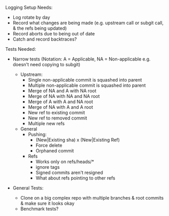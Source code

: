 Logging Setup Needs:
 * Log rotate by day
 * Record what changes are being made (e.g. upstream call or subgit call, & the refs being updated)
 * Record aborts due to being out of date
 * Catch and record backtraces?

Tests Needed:
 * Narrow tests (Notation: A = Applicable, NA = Non-applicable e.g. doesn't need copying to subgit)
    * Upstream:
        * Single non-applicable commit is squashed into parent
        * Multiple non-applicable commit is squashed into parent
        * Merge of NA and A with NA root
        * Merge of NA with NA and NA root
        * Merge of A with A and NA root
        * Merge of NA with A and A root 
        * New ref to existing commit
        * New ref to removed commit
        * Multiple new refs
    * General
        * Pushing:
            * (New|Existing sha) x (New|Existing Ref)
            * Force delete
            * Orphaned commit
        * Refs
            * Works only on refs/heads/*
            * ignore tags
            * Signed commits aren't resigned
            * What about refs pointing to other refs
    
 * General Tests:
    * Clone on a big complex repo with multiple branches & root commits & make sure it looks okay
    * Benchmark tests?
 